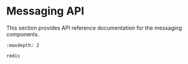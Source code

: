 # Messaging API

This section provides API reference documentation for the messaging components.

```{toctree}
:maxdepth: 2

redis
```
